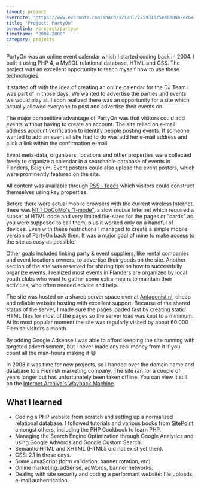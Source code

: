 ```yaml
---
layout: project
evernote: "https://www.evernote.com/shard/s21/nl/2259310/5eab809a-ec64-4bb8-88c8-54717f71ad70"
title: "Project: PartyOn"
permalink: /project/partyon
timeframe: "2004-2008"
category: projects
---
```


PartyOn was an online event calendar which I started coding back in 2004. I built it using PHP 4, a MySQL relational database, HTML and CSS. The project was an excellent opportunity to teach myself how to use these technologies.

It started off with the idea of creating an online calendar for the DJ Team I was part of in those days. We wanted to advertise the parties and events we would play at. I soon realized there was an opportunity for a site which actually allowed everyone to post and advertise their events on.

The major competitive advantage of PartyOn was that visitors could add events without having to create an account. The site relied on e-mail address account verification to identify people posting events. If someone wanted to add an event all she had to do was add her e-mail address and click a link within the confirmation e-mail.

Event meta-data, organizers, locations and other properties were collected freely to organize a calendar in a searchable database of events in Flanders, Belgium. Event posters could also upload the event posters, which were prominently featured on the site.

All content was available through [RSS - feeds](http://en.wikipedia.org/wiki/RSS) which visitors could construct themselves using key properties.

Before there were actual mobile browsers with the current wireless Internet, there was [NTT DoCoMo's "I-mode"](http://en.wikipedia.org/wiki/I-mode), a slow *mobile* Internet which required a subset of HTML code and very limited file-sizes for the pages or "cards" as you were supposed to call them, plus it worked only on a handful of devices. Even with these restrictions I managed to create a simple mobile version of PartyOn back then. It was a major goal of mine to make access to the site as easy as possible.

Other goals included linking party & event suppliers, like rental companies and event locations owners, to advertise their goods on the site. Another section of the site was reserved for sharing tips on how to successfully organize events. I realized most events in Flanders are organized by local youth clubs who want to gather some extra means to maintain their activities, who often needed advice and help.

The site was hosted on a shared server space over at [Antagonist.nl](http://www.antagonist.nl), cheap and reliable website hosting with excellent support. Because of the shared status of the server, I made sure the pages loaded fast by creating static HTML files for most of the pages so the server load was kept to a minimum. At its most popular moment the site was regularly visited by about 60.000 Flemish visitors a month.

By adding Google Adsense I was able to afford keeping the site running with targeted advertisement, but I never made any real money from it if you count all the man-hours making it :smile:

In 2008 it was time for new projects, so I handed over the domain name and database to a Flemish marketing company. The site ran for a couple of years longer but has unfortunately been taken offline. You can view it still on the [Internet Archive's Wayback Machine](https://web.archive.org/details/www.partyon.be). 

## What I learned

- Coding a PHP website from scratch and setting up a normalized relational database. I followed tutorials and various books from [SitePoint](http://www.sitepoint.com/php/) amongst others, including the PHP Cookbook to learn PHP.
- Managing the Search Engine Optimization through Google Analytics and using Google Adwords and Google Custom Search.
- Semantic HTML and XHTML (HTML5 did not exist yet then).
- CSS: 2.1 in those days.
- Some JavaScript (form validation, banner rotation, etc)
- Online marketing: adSense, adWords, banner networks.
- Dealing with site security and coding a performant website: file uploads, e-mail authentication.
